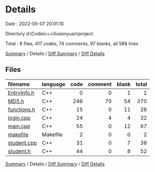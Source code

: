 # Details

Date : 2022-05-07 20:01:10

Directory d:\Code\c++\liusenyuan\project

Total : 8 files,  417 codes, 74 comments, 97 blanks, all 588 lines

[Summary](results.md) / Details / [Diff Summary](diff.md) / [Diff Details](diff-details.md)

## Files
| filename | language | code | comment | blank | total |
| :--- | :--- | ---: | ---: | ---: | ---: |
| [EntryInfo.h](/EntryInfo.h) | C++ | 0 | 0 | 1 | 1 |
| [MD5.h](/MD5.h) | C++ | 246 | 70 | 54 | 370 |
| [functions.h](/functions.h) | C++ | 15 | 0 | 11 | 26 |
| [login.cpp](/login.cpp) | C++ | 24 | 4 | 4 | 32 |
| [main.cpp](/main.cpp) | C++ | 55 | 0 | 12 | 67 |
| [makefile](/makefile) | Makefile | 2 | 0 | 0 | 2 |
| [student.cpp](/student.cpp) | C++ | 31 | 0 | 7 | 38 |
| [student.h](/student.h) | C++ | 44 | 0 | 8 | 52 |

[Summary](results.md) / Details / [Diff Summary](diff.md) / [Diff Details](diff-details.md)